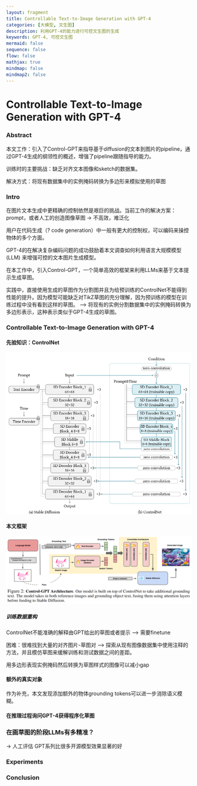 ```yaml
---
layout: fragment
title: Controllable Text-to-Image Generation with GPT-4
categories: [大模型, 文生图]
description: 利用GPT-4的能力进行可控文生图的生成
keywords: GPT-4, 可控文生图
mermaid: false
sequence: false
flow: false
mathjax: true
mindmap: false
mindmap2: false
---
```

# Controllable Text-to-Image Generation with GPT-4

### Abstract

本文工作：引入了Control-GPT来指导基于diffusion的文本到图片的pipeline，通过GPT-4生成的纲领性的概述，增强了pipeline跟随指导的能力。

训练时的主要挑战：缺乏对齐文本图像和sketch的数据集。

解决方式：将现有数据集中的实例掩码转换为多边形来模拟使用的草图

### Intro

在图片文本生成中更精确的控制依然是艰巨的挑战。当前工作的解决方案：prompt，或者人工的创造图像草图 -> 不高效，难泛化

用户在代码生成（? code generation）中一般有更大的控制权，可以编码来操控物体的多个方面。

GPT-4的在解决复杂编码问题的成功鼓励着本文调查如何利用语言大规模模型(LLM) 来增强可控的文本图片生成模型。

在本工作中，引入Control-GPT，一个简单高效的框架来利用LLMs来基于文本提示生成草图。

实践中，直接使用生成的草图作为分割图并且为给预训练的ControlNet不能得到性能的提升。因为模型可能缺乏对TikZ草图的充分理解，因为预训练的模型在训练过程中没有看到这样的草图。 -->  将现有的实例分割数据集中的实例掩码转换为多边形表示，这种表示类似于GPT-4生成的草图。

### Controllable Text-to-Image Generation with GPT-4

#### 先验知识：ControlNet

![image-20230605103959516](./assets/image-20230605103959516.png)

#### 本文框架

![image-20230605103942969](./assets/image-20230605103942969.png)

##### 训练数据重构

ControlNet不能准确的解释由GPT给出的草图或者提示 --> 需要finetune

困难：很难找到大量的对齐图片-草图对 --> 探索从现有图像数据集中使用注释的方法，并且模仿草图来缓解训练和测试数据之间的差距。

用多边形表现实例掩码然后转换为草图样式的图像可以减小gap

#### 额外的真实对象

作为补充，本文发现添加额外的物体grounding tokens可以进一步消除语义模糊。

#### 在推理过程询问GPT-4获得程序化草图

### 在画草图的阶段LLMs有多精准？

-> 人工评估 GPT系列比很多开源模型效果显著的好

### Experiments

### Conclusion
